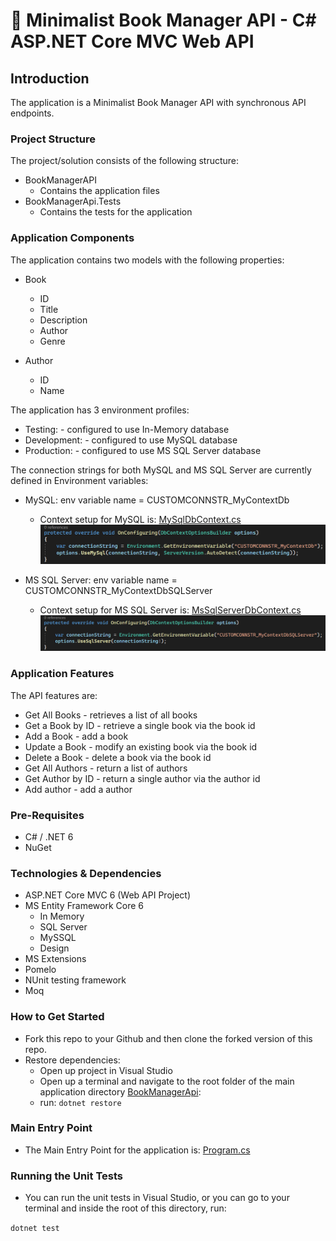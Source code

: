 # 📖 Minimalist Book Manager API - C# ASP.NET Core MVC Web API

## Introduction
The application is a Minimalist Book Manager API with synchronous API endpoints.

### Project Structure
The project/solution consists of the following structure:

* BookManagerAPI
	* Contains the application files
* BookManagerApi.Tests
	* Contains the tests for the application

### Application Components
The application contains two models with the following properties:

* Book
	* ID
	* Title
	* Description
	* Author
	* Genre

* Author
	* ID
	* Name

The application has 3 environment profiles:

- Testing: - configured to use In-Memory database
- Development: - configured to use MySQL database
- Production: - configured to use MS SQL Server database

The connection strings for both MySQL and MS SQL Server are currently defined in Environment variables:

- MySQL: env variable name = CUSTOMCONNSTR_MyContextDb
	- Context setup for MySQL is: [MySqlDbContext.cs](./BookManagerApi/Data/MySqlDbContext.cs)
![Alt text](https://github.com/Hayley96/lm-lab-csharp-book-manager-api/blob/main/BookManagerApi/resources/MySQLConnectionString.png?raw=true "MySQL Connection Setup")
	
- MS SQL Server: env variable name = CUSTOMCONNSTR_MyContextDbSQLServer
	- Context setup for MS SQL Server is: [MsSqlServerDbContext.cs](./BookManagerApi/Data/MsSqlServerDbContext.cs)
![Alt text](https://github.com/Hayley96/lm-lab-csharp-book-manager-api/blob/main/BookManagerApi/resources/MsSQLServerConnectionString.png?raw=true "MSSQL Server Connection Setup")


### Application Features
The API features are:
* Get All Books - retrieves a list of all books
* Get a Book by ID - retrieve a single book via the book id
* Add a Book - add a book
* Update a Book - modify an existing book via the book id
* Delete a Book - delete a book via the book id
* Get All Authors - return a list of authors
* Get Author by ID - return a single author via the author id
* Add author - add a author

### Pre-Requisites
- C# / .NET 6
- NuGet

### Technologies & Dependencies
- ASP.NET Core MVC 6 (Web API Project)
- MS Entity Framework Core 6
	- In Memory
	- SQL Server
	- MySSQL
	- Design
- MS Extensions
- Pomelo
- NUnit testing framework
- Moq

### How to Get Started
- Fork this repo to your Github and then clone the forked version of this repo.
- Restore dependencies:
	- Open up project in Visual Studio
	- Open up a terminal and navigate to the root folder of the main application directory [BookManagerApi](./BookManagerApi):
	 - run: `dotnet restore`

### Main Entry Point
- The Main Entry Point for the application is: [Program.cs](./BookManagerApi/Program.cs)

### Running the Unit Tests
- You can run the unit tests in Visual Studio, or you can go to your terminal and inside the root of this directory, run:

`dotnet test`